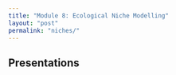 ```yaml
---
title: "Module 8: Ecological Niche Modelling"
layout: "post" 
permalink: "niches/"
---
```


## Presentations
